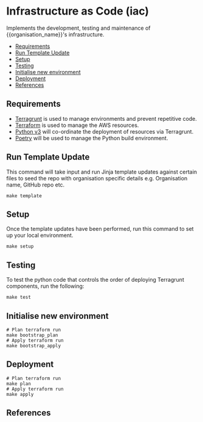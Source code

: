 # Infrastructure as Code (iac)

Implements the development, testing and maintenance of {{organisation_name}}'s infrastructure.

<!-- toc -->

- [Requirements](#requirements)
- [Run Template Update](#run-template-update)
- [Setup](#setup)
- [Testing](#testing)
- [Initialise new environment](#initialise-new-environment)
- [Deployment](#deployment)
- [References](#references)

<!-- tocstop -->

## Requirements

* [Terragrunt](https://github.com/gruntwork-io/terragrunt#install-terragrunt) is used to manage environments and
prevent repetitive code.
* [Terraform](https://learn.hashicorp.com/tutorials/terraform/install-cli?in=terraform/aws-get-started) is used to
manage the AWS resources.
* [Python v3](https://www.python.org/downloads/) will co-ordinate the deployment of resources via Terragrunt.
* [Poetry](https://python-poetry.org/docs/) will be used to manage the Python build environment.

## Run Template Update

This command will take input and run Jinja template updates against certain files to seed the repo with organisation
specific details e.g. Organisation name, GitHub repo etc.

```shell
make template
```

## Setup

Once the template updates have been performed, run this command to set up your local environment.

```shell
make setup
```

## Testing

To test the python code that controls the order of deploying Terragrunt components, run the following:

```shell
make test
```

## Initialise new environment

```shell
# Plan terraform run
make bootstrap_plan
# Apply terraform run
make bootstrap_apply
```

## Deployment

```shell
# Plan terraform run
make plan
# Apply terraform run
make apply
```

## References
